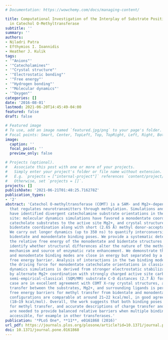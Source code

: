 ```yaml
---
# Documentation: https://wowchemy.com/docs/managing-content/

title: Computational Investigation of the Interplay of Substrate Positioning and Reactivity
  in Catechol O-Methyltransferase
subtitle: ''
summary: ''
authors:
- Niladri Patra
- Efthymios I. Ioannidis
- Heather J. Kulik
tags:
- '"Anions"'
- '"Catecholamines"'
- '"Crystal structure"'
- '"Electrostatic bonding"'
- '"Free energy"'
- '"Hydrogen bonding"'
- '"Molecular dynamics"'
- '"Oxygen"'
categories: []
date: '2016-08-01'
lastmod: 2021-06-20T14:45:49-04:00
featured: false
draft: false

# Featured image
# To use, add an image named `featured.jpg/png` to your page's folder.
# Focal points: Smart, Center, TopLeft, Top, TopRight, Left, Right, BottomLeft, Bottom, BottomRight.
image:
  caption: ''
  focal_point: ''
  preview_only: false

# Projects (optional).
#   Associate this post with one or more of your projects.
#   Simply enter your project's folder or file name without extension.
#   E.g. `projects = ["internal-project"]` references `content/project/deep-learning/index.md`.
#   Otherwise, set `projects = []`.
projects: []
publishDate: '2021-06-21T01:48:25.716278Z'
publication_types:
- '2'
abstract: 'Catechol O-methyltransferase (COMT) is a SAM- and Mg2+-dependent methyltransferase
  that regulates neurotransmitters through methylation. Simulations and experiments
  have identified divergent catecholamine substrate orientations in the COMT active
  site: molecular dynamics simulations have favored a monodentate coordination of
  catecholate substrates to the active site Mg2+, and crystal structures instead preserve
  bidentate coordination along with short (2.65 Å) methyl donor-acceptor distances.
  We carry out longer dynamics (up to 350 ns) to quantify interconversion between
  bidentate and monodentate binding poses. We provide a systematic determination of
  the relative free energy of the monodentate and bidentate structures in order to
  identify whether structural differences alter the nature of the methyl transfer
  mechanism and source of enzymatic rate enhancement. We demonstrate that the bidentate
  and monodentate binding modes are close in energy but separated by a 7 kcal/mol
  free energy barrier. Analysis of interactions in the two binding modes reveals that
  the driving force for monodentate catecholate orientations in classical molecular
  dynamics simulations is derived from stronger electrostatic stabilization afforded
  by alternate Mg2+ coordination with strongly charged active site carboxylates. Mixed
  semi-empirical-classical (SQM/MM) substrate C-O distances (2.7 Å) for the bidentate
  case are in excellent agreement with COMT X-ray crystal structures, as long as charge
  transfer between the substrates, Mg2+, and surrounding ligands is permitted. SQM/MM
  free energy barriers for methyl transfer from bidentate and monodentate catecholate
  configurations are comparable at around 21–22 kcal/mol, in good agreement with experiment
  (18–19 kcal/mol). Overall, the work suggests that both binding poses are viable
  for methyl transfer, and accurate descriptions of charge transfer and electrostatics
  are needed to provide balanced relative barriers when multiple binding poses are
  accessible, for example in other transferases.'
publication: '*PLoS One*, **11**, e0161868 (2016)'
url_pdf: https://journals.plos.org/plosone/article?id=10.1371/journal.pone.0161868
doi: 10.1371/journal.pone.0161868
---
```

